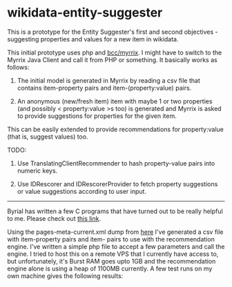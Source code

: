 wikidata-entity-suggester
=========================

This is a prototype for the Entity Suggester's first and second objectives - suggesting properties and values for a new item in wikidata.

This initial prototype uses php and [bcc/myrrix](https://github.com/michelsalib/bcc-myrrix). I might have to switch to the Myrrix Java Client and call it from PHP or something. It basically works as follows:

1. The initial model is generated in Myrrix by reading a csv file that contains item-property pairs and item-(property:value) pairs.

2. An anonymous (new/fresh item) item with maybe 1 or two properties (and possibly < property:value >s too) is generated and Myrrix is asked to provide suggestions for properties for the given item.

This can be easily extended to provide recommendations for property:value (that is, suggest values) too.

TODO:

1. Use TranslatingClientRecommender to hash property-value pairs into numeric keys.

2. Use IDRescorer and IDRescorerProvider to fetch property suggestions or value suggestions according to user input.

------------------------------------------------------------------------------------------------

Byrial has written a few C programs that have turned out to be really helpful to me. Please check out [this link](http://www.wikidata.org/wiki/User:Byrial).

Using the pages-meta-current.xml dump from [here](http://dumps.wikimedia.org/wikidatawiki/20130417/) I've generated a csv file with item-property pairs and item-<property-value> pairs to use with the recommendation engine. I've written a simple php file to accept a few parameters and call the engine. I tried to host this on a remote VPS that I currently have access to, but unfortunately, it's Burst RAM goes upto 1GB and the recommendation engine alone is using a heap of 1100MB currently. A few test runs on my own machine gives the following results:
